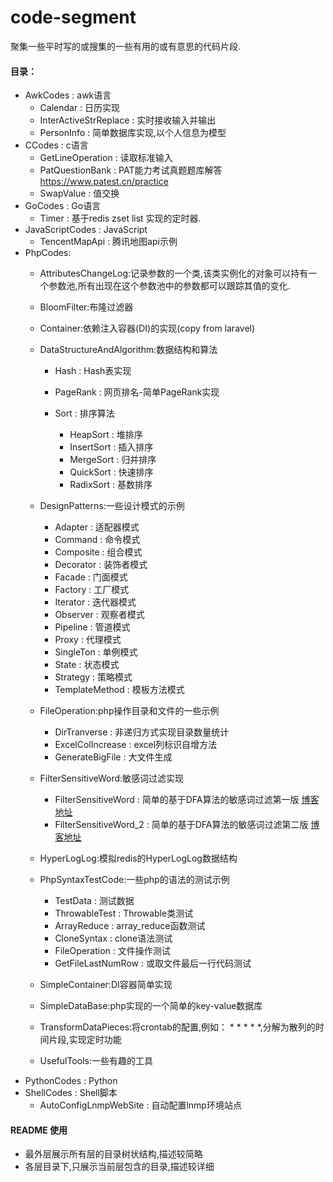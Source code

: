 # code-segment
聚集一些平时写的或搜集的一些有用的或有意思的代码片段.

#### 目录：
- AwkCodes : awk语言
  - Calendar : 日历实现
  - InterActiveStrReplace : 实时接收输入并输出
  - PersonInfo : 简单数据库实现,以个人信息为模型
- CCodes : c语言
  - GetLineOperation : 读取标准输入
  - PatQuestionBank : PAT能力考试真题题库解答 https://www.patest.cn/practice
  - SwapValue : 值交换
- GoCodes : Go语言
  - Timer : 基于redis zset list 实现的定时器.
- JavaScriptCodes : JavaScript
  - TencentMapApi : 腾讯地图api示例
- PhpCodes:
  - AttributesChangeLog:记录参数的一个类,该类实例化的对象可以持有一个参数池,所有出现在这个参数池中的参数都可以跟踪其值的变化.
  
  - BloomFilter:布隆过滤器
  
  - Container:依赖注入容器(DI)的实现(copy from laravel)
  
  - DataStructureAndAlgorithm:数据结构和算法
    - Hash : Hash表实现
  
    - PageRank : 网页排名-简单PageRank实现
  
    - Sort : 排序算法
        - HeapSort : 堆排序
        - InsertSort : 插入排序
        - MergeSort : 归并排序
        - QuickSort : 快速排序
        - RadixSort : 基数排序 
  
  - DesignPatterns:一些设计模式的示例
    - Adapter : 适配器模式
    - Command : 命令模式
    - Composite : 组合模式
    - Decorator : 装饰者模式
    - Facade : 门面模式
    - Factory : 工厂模式
    - Iterator : 迭代器模式
    - Observer : 观察者模式
    - Pipeline : 管道模式
    - Proxy : 代理模式
    - SingleTon : 单例模式
    - State : 状态模式
    - Strategy : 策略模式
    - TemplateMethod : 模板方法模式
  
  - FileOperation:php操作目录和文件的一些示例
    - DirTranverse : 非递归方式实现目录数量统计
    - ExcelColIncrease : excel列标识自增方法
    - GenerateBigFile : 大文件生成
  
  - FilterSensitiveWord:敏感词过滤实现
    - FilterSensitiveWord : 简单的基于DFA算法的敏感词过滤第一版 [博客地址](https://blog.csdn.net/aikiller/article/details/78797864)
    - FilterSensitiveWord_2 : 简单的基于DFA算法的敏感词过滤第二版 [博客地址](https://blog.csdn.net/AIkiller/article/details/80287594)
  
  - HyperLogLog:模拟redis的HyperLogLog数据结构
  
  - PhpSyntaxTestCode:一些php的语法的测试示例
    - TestData : 测试数据
    - ThrowableTest : Throwable类测试
    - ArrayReduce : array_reduce函数测试
    - CloneSyntax : clone语法测试
    - FileOperation : 文件操作测试
    - GetFileLastNumRow : 或取文件最后一行代码测试
  
  - SimpleContainer:DI容器简单实现
  
  - SimpleDataBase:php实现的一个简单的key-value数据库
  
  - TransformDataPieces:将crontab的配置,例如： * * * * *,分解为散列的时间片段,实现定时功能
  
  - UsefulTools:一些有趣的工具
- PythonCodes : Python
- ShellCodes : Shell脚本
  - AutoConfigLnmpWebSite : 自动配置lnmp环境站点
  
#### README 使用
 - 最外层展示所有层的目录树状结构,描述较简略
 - 各层目录下,只展示当前层包含的目录,描述较详细

